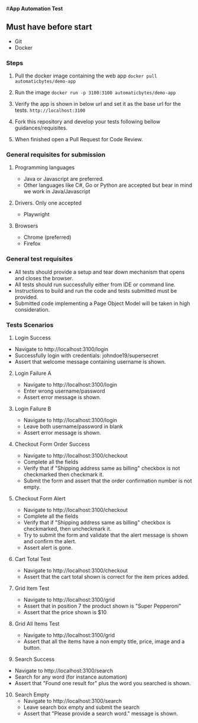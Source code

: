 #**App Automation Test**

## Must have before start

- Git
- Docker

### Steps

1. Pull the docker image containing the web app
`docker pull automaticbytes/demo-app`

2. Run the image
`docker run -p 3100:3100 automaticbytes/demo-app`

3. Verify the app is shown in below url and set it as the base url for the tests.
`http://localhost:3100`

4. Fork this repository and develop your tests following bellow guidances/requisites.

5. When finished open a Pull Request for Code Review.

### General requisites for submission

1. Programming languages
   - Java or Javascript are preferred.
   - Other languages like C#, Go or Python are accepted but bear in mind we work in Java/Javascript

2. Drivers. Only one accepted
   - Playwright

3. Browsers
	- Chrome (preferred)
	- Firefox

### General test requisites
- All tests should provide a setup and tear down mechanism that opens and closes the browser.
- All tests should run successfully either from IDE or command line.
- Instructions to build and run the code and tests submitted must be provided.
- Submitted code implementing a Page Object Model will be taken in high consideration.

### Tests Scenarios
1.  Login Success
   - Navigate to http://localhost:3100/login
   - Successfully login with credentials: johndoe19/supersecret
   - Assert that welcome message containing username is shown.

2. Login Failure A
   - Navigate to http://localhost:3100/login
   - Enter wrong username/password
   - Assert error message is shown.

3. Login Failure B
   - Navigate to http://localhost:3100/login
   - Leave both username/password in blank
   - Assert error message is shown.

4. Checkout Form Order Success
   - Navigate to http://localhost:3100/checkout
   - Complete all the fields
   - Verify that if "Shipping address same as billing" checkbox is not checkmarked then checkmark it.
   - Submit the form and assert that the order confirmation number is not empty.

5. Checkout Form Alert
   - Navigate to http://localhost:3100/checkout
   - Complete all the fields
   - Verify that if "Shipping address same as billing" checkbox is checkmarked, then uncheckmark it.
   - Try to submit the form and validate that the alert message is shown and confirm the alert.
   - Assert alert is gone.

6. Cart Total Test
    - Navigate to http://localhost:3100/checkout
	- Assert that the cart total shown is correct for the item prices added.

7. Grid Item Test
    - Navigate to http://localhost:3100/grid
    - Assert that in position 7 the product shown is "Super Pepperoni"
	- Assert that the price shown is $10
	
8. Grid All Items Test	
	- Navigate to http://localhost:3100/grid
	- Assert that all the items have a non empty title, price, image and a button.

9. Search Success
  - Navigate to http://localhost:3100/search
  - Search for any word (for instance automation)
  - Assert that "Found one result for" plus the word you searched is shown.

10. Search Empty
	- Navigate to http://localhost:3100/search
	- Leave search box empty and submit the search
	- Assert that "Please provide a search word." message is shown.
